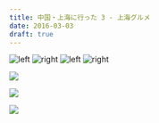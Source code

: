```yaml
---
title: 中国・上海に行った 3 - 上海グルメ
date: 2016-03-03
draft: true
---
```



![left](https://photos.xar.sh/25525057243_50eb7d303f_k.jpg)
![right](https://photos.xar.sh/25525057163_1a3630b504_k.jpg)
![left](https://photos.xar.sh/25522908744_250eacc1be_k.jpg)
![right](https://photos.xar.sh/26127677295_8d14a77a65_k.jpg)


![](https://photos.xar.sh/25854827660_ccb123d2d2_h.jpg)

![](https://photos.xar.sh/25525117883_c972f93d18_h.jpg)

![](https://photos.xar.sh/25854817380_b7a72817ed_h.jpg)
